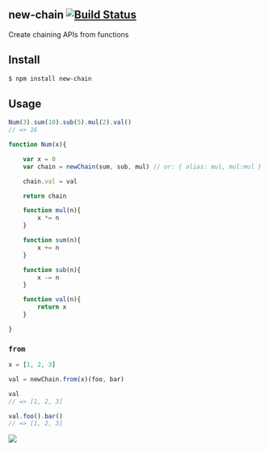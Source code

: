 ## new-chain [![Build Status](https://travis-ci.org/azer/new-chain.png?branch=master)](https://travis-ci.org/azer/new-chain)

Create chaining APIs from functions

## Install

```bash
$ npm install new-chain
```

## Usage

```js
Num(3).sum(10).sub(5).mul(2).val()
// => 16

function Num(x){

    var x = 0
    var chain = newChain(sum, sub, mul) // or: { alias: mul, mul:mul } or: newChain({ alias: mul }, mul)

    chain.val = val

    return chain

    function mul(n){
        x *= n
    }

    function sum(n){
        x += n
    }

    function sub(n){
        x -= n
    }

    function val(n){
        return x
    }

}
```

### `from`

```js
x = [1, 2, 3]

val = newChain.from(x)(foo, bar)

val
// => [1, 2, 3]

val.foo().bar()
// => [1, 2, 3]
```

![](https://dl.dropboxusercontent.com/s/swyw3663x22pnwy/npmel_15.jpg)
